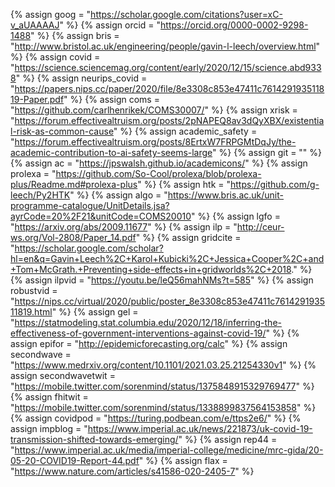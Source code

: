 {%	assign goog = "https://scholar.google.com/citations?user=xC-v_aUAAAAJ"		%}
{%	assign orcid = "https://orcid.org/0000-0002-9298-1488"		%}
{%	assign bris = "http://www.bristol.ac.uk/engineering/people/gavin-l-leech/overview.html"	%}
{%	assign covid = "https://science.sciencemag.org/content/early/2020/12/15/science.abd9338"		%}
{%	assign neurips_covid = "https://papers.nips.cc/paper/2020/file/8e3308c853e47411c761429193511819-Paper.pdf"	%}
{%	assign coms = "https://github.com/carlhenrikek/COMS30007/"		%}
{%	assign xrisk = "https://forum.effectivealtruism.org/posts/2pNAPEQ8av3dQyXBX/existential-risk-as-common-cause"	%}
{%	assign academic_safety = "https://forum.effectivealtruism.org/posts/8ErtxW7FRPGMtDqJy/the-academic-contribution-to-ai-safety-seems-large"	%}
{%	assign git = ""		%}
{%	assign ac = "https://jpswalsh.github.io/academicons/"	%}
{%	assign prolexa = "https://github.com/So-Cool/prolexa/blob/prolexa-plus/Readme.md#prolexa-plus" 	%}
{%	assign htk = "https://github.com/g-leech/Py2HTK"	%}
{%	assign algo = "https://www.bris.ac.uk/unit-programme-catalogue/UnitDetails.jsa?ayrCode=20%2F21&unitCode=COMS20010"	%}
{%	assign lgfo = "https://arxiv.org/abs/2009.11677"		%}
{%	assign ilp = "http://ceur-ws.org/Vol-2808/Paper_14.pdf"		%}
{%	assign gridcite = "https://scholar.google.com/scholar?hl=en&q=Gavin+Leech%2C+Karol+Kubicki%2C+Jessica+Cooper%2C+and+Tom+McGrath.+Preventing+side-effects+in+gridworlds%2C+2018."	%}
{%	assign ilpvid = "https://youtu.be/leQ56mahNMs?t=585"		%}
{%	assign robustvid = "https://nips.cc/virtual/2020/public/poster_8e3308c853e47411c761429193511819.html"	%}
{%	assign gel = "https://statmodeling.stat.columbia.edu/2020/12/18/inferring-the-effectiveness-of-government-interventions-against-covid-19/" %}
{%	assign epifor = "http://epidemicforecasting.org/calc"	%}
{%	assign secondwave = "https://www.medrxiv.org/content/10.1101/2021.03.25.21254330v1"	%}
{%	assign secondwavetwit = "https://mobile.twitter.com/sorenmind/status/1375848915329769477"	%}
{%	assign fhitwit = "https://mobile.twitter.com/sorenmind/status/1338899837564153858"	%}
{%	assign covidpod = "https://turing.podbean.com/e/ttps2e6/"		%}
{%	assign impblog = "https://www.imperial.ac.uk/news/221873/uk-covid-19-transmission-shifted-towards-emerging/"	%}
{%	assign rep44 = "https://www.imperial.ac.uk/media/imperial-college/medicine/mrc-gida/20-05-20-COVID19-Report-44.pdf"	%}
{%	assign flax = "https://www.nature.com/articles/s41586-020-2405-7"		%}